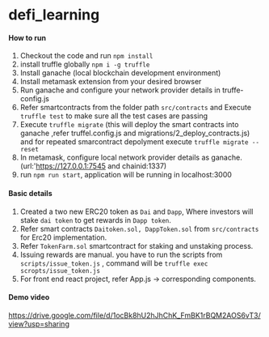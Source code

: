 # defi_learning

#### How to run 
1. Checkout the code and run `npm install`
2. install truffle globally `npm i -g truffle`
3. Install ganache (local blockchain development environment)
4. Install metamask extension from your desired browser
5. Run ganache and configure your network provider details in truffe-config.js
6. Refer smartcontracts from the folder path `src/contracts` and Execute `truffle test` to make sure all the test cases are passing
7. Execute `truffle migrate` (this will deploy the smart contracts into ganache ,refer truffel.config.js and migrations/2_deploy_contracts.js) 
   and for repeated smarcontract depolyment execute `truffle migrate --reset`
1. In metamask, configure local network provider details as ganache.(url:'https://127.0.0.1:7545 and chainid:1337)
1. run `npm run start`, application will be running in localhost:3000

#### Basic details
1. Created a two new ERC20 token as `Dai` and `Dapp`, Where investors will stake `dai token` to get rewards in `Dapp token`.
1. Refer smart contracts `Daitoken.sol, DappToken.sol` from `src/contracts` for Erc20 implementation.
1. Refer `TokenFarm.sol` smartcontract for staking and unstaking process.
1. Issuing rewards are manual. you have to run the scripts from `scripts/issue_token.js` , command will be `truffle exec scropts/issue_token.js`
1. For front end react project, refer App.js -> corresponding components.


#### Demo video
https://drive.google.com/file/d/1ocBk8hU2hJhChK_FmBK1rBQM2AOS6vT3/view?usp=sharing
